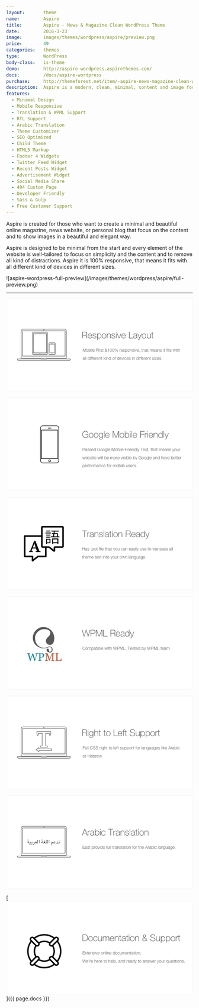 ```yaml
---
layout:       theme
name:         Aspire
title:        Aspire - News & Magazine Clean WordPress Theme
date:         2016-3-23
image:        images/themes/wordpress/aspire/preview.png
price:        49
categories:   themes
type:         WordPress
body-class:   is-theme
demo:         http://aspire-wordpress.aspirethemes.com/
docs:         /docs/aspire-wordpress
purchase:     http://themeforest.net/item/-aspire-news-magazine-clean-wordpress-theme/15086977?ref=aspirethemes
description:  Aspire is a modern, clean, minimal, content and image focus theme for WordPress.
features:
  - Minimal Design
  - Mobile Responsive
  - Translation & WPML Support
  - RTL Support
  - Arabic Translation
  - Theme Customizer
  - SEO Optimized
  - Child Theme
  - HTML5 Markup
  - Footer 4 Widgets
  - Twitter Feed Widget
  - Recent Posts Widget
  - Advertisement Widget
  - Social Media Share
  - 404 Custom Page
  - Developer Friendly
  - Sass & Gulp
  - Free Customer Support
---
```


Aspire is created for those who want to create a minimal and beautiful online magazine, news website, or personal blog that focus on the content and to show images in a beautiful and elegant way.

Aspire is designed to be minimal from the start and every element of the website is well-tailored to focus on simplicity and the content and to remove all kind of distractions. Aspire it is 100% responsive, that means it fits with all different kind of devices in different sizes.

<div class="darker-bg-image-wrap" markdown='1'>
  ![aspire-wordpress-full-preview](/images/themes/wordpress/aspire/full-preview.png)
</div>

---

![responsive](/images/themes/wordpress/shared/responsive.png)

![mobile-friendly](/images/themes/wordpress/shared/mobile-friendly.png)

![translation](/images/themes/wordpress/shared/translation.png)

![wpml-ready](/images/themes/wordpress/shared/wpml-ready.jpg)

![rtl](/images/themes/wordpress/shared/rtl.png)

![arabic-translation](/images/themes/wordpress/shared/arabic-translation.png)

[![support-docs](/images/themes/wordpress/shared/support-docs.png)]({{ page.docs }})